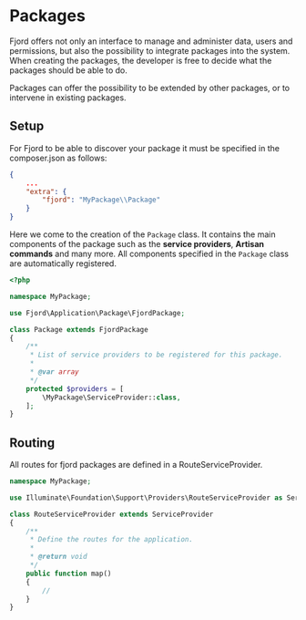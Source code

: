 # Packages

Fjord offers not only an interface to manage and administer data, users and permissions, but also the possibility to integrate packages into the system. When creating the packages, the developer is free to decide what the packages should be able to do.

Packages can offer the possibility to be extended by other packages, or to intervene in existing packages.

## Setup

For Fjord to be able to discover your package it must be specified in the composer.json as follows:

```json
{
    ...
    "extra": {
        "fjord": "MyPackage\\Package"
    }
}
```

Here we come to the creation of the `Package` class. It contains the main components of the package such as the **service providers**, **Artisan commands** and many more. All components specified in the `Package` class are automatically registered.

```php
<?php

namespace MyPackage;

use Fjord\Application\Package\FjordPackage;

class Package extends FjordPackage
{
    /**
     * List of service providers to be registered for this package.
     *
     * @var array
     */
    protected $providers = [
        \MyPackage\ServiceProvider::class,
    ];
}
```

## Routing

All routes for fjord packages are defined in a RouteServiceProvider.

```php
namespace MyPackage;

use Illuminate\Foundation\Support\Providers\RouteServiceProvider as ServiceProvider;

class RouteServiceProvider extends ServiceProvider
{
    /**
     * Define the routes for the application.
     *
     * @return void
     */
    public function map()
    {
        //
    }
}
```
